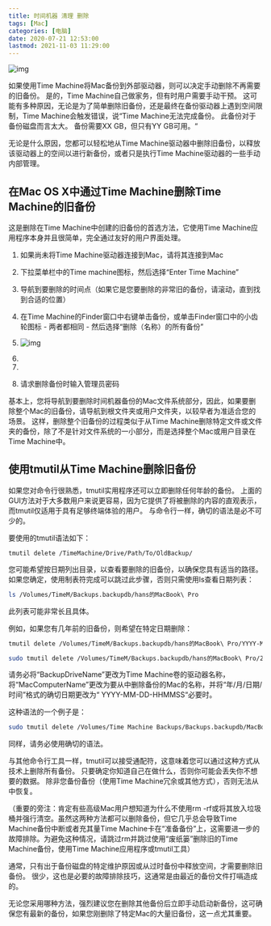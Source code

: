 ```yaml
---
title: 时间机器 清理 删除
tags: [Mac]
categories: [电脑]
date: 2020-07-21 12:53:00
lastmod: 2021-11-03 11:29:00
---
```


![img](https://i.joecomp.com/img/mac-os-x/696/how-to-do-manual-backups-with-time-machine-for-mac.jpg)

如果使用Time Machine将Mac备份到外部驱动器，则可以决定手动删除不再需要的旧备份。 是的，Time Machine自己做家务，但有时用户需要手动干预。 这可能有多种原因，无论是为了简单删除旧备份，还是最终在备份驱动器上遇到空间限制，Time Machine会触发错误，说“Time Machine无法完成备份。 此备份对于备份磁盘而言太大。 备份需要XX GB，但只有YY GB可用。“



无论是什么原因，您都可以轻松地从Time Machine驱动器中删除旧备份，以释放该驱动器上的空间以进行新备份，或者只是执行Time Machine驱动器的一些手动内部管理。



## 在Mac OS X中通过Time Machine删除Time Machine的旧备份

这是删除在Time Machine中创建的旧备份的首选方法，它使用Time Machine应用程序本身并且很简单，完全通过友好的用户界面处理。

1. 如果尚未将Time Machine驱动器连接到Mac，请将其连接到Mac
2. 下拉菜单栏中的Time machine图标，然后选择“Enter Time Machine”
3. 导航到要删除的时间点（如果它是您要删除的非常旧的备份，请滚动，直到找到合适的位置）
4. 在Time Machine的Finder窗口中右键单击备份，或单击Finder窗口中的小齿轮图标 - 两者都相同 - 然后选择“删除（名称）的所有备份”
5. ![img](https://i.joecomp.com/img/mac-os-x/537/how-to-delete-old-backups-from-time-machine-on-mac.jpg)

6. 

7. 

8. 请求删除备份时输入管理员密码

基本上，您将导航到要删除时间机器备份的Mac文件系统部分，因此，如果要删除整个Mac的旧备份，请导航到根文件夹或用户文件夹，以较早者为准适合您的场景。 这样，删除整个旧备份的过程类似于从Time Machine删除特定文件或文件夹的备份，除了不是针对文件系统的一小部分，而是选择整个Mac或用户目录在Time Machine中。





## 使用tmutil从Time Machine删除旧备份

如果您对命令行很熟悉，tmutil实用程序还可以立即删除任何年龄的备份。 上面的GUI方法对于大多数用户来说更容易，因为它提供了将被删除的内容的直观表示，而tmutil仅适用于具有足够终端体验的用户。 与命令行一样，确切的语法是必不可少的。

要使用的tmutil语法如下：

```
tmutil delete /TimeMachine/Drive/Path/To/OldBackup/
```



您可能希望按日期列出目录，以查看要删除的旧备份，以确保您具有适当的路径。 如果您确定，使用制表符完成可以跳过此步骤，否则只需使用ls查看日期列表：

```bash
ls /Volumes/TimeM/Backups.backupdb/hans的MacBook\ Pro
```

此列表可能非常长且具体。

例如，如果您有几年前的旧备份，则希望在特定日期删除：

```bash
tmutil delete /Volumes/TimeM/Backups.backupdb/hans的MacBook\ Pro/YYYY-MM-DD-HHMMSS/

sudo tmutil delete /Volumes/TimeM/Backups.backupdb/hans的MacBook\ Pro/2020-04-16-082907
```

 

请务必将“BackupDriveName”更改为Time Machine卷的驱动器名称，将“MacComputerName”更改为要从中删除备份的Mac的名称，并将“年/月/日期/时间”格式的确切日期更改为“ YYYY-MM-DD-HHMMSS“必要时。

这种语法的一个例子是：

```bash
sudo tmutil delete /Volumes/Time Machine Backups/Backups.backupdb/MacBook\ Pro/2015-07-13-150021/
```

同样，请务必使用确切的语法。



与其他命令行工具一样，tmutil可以接受通配符，这意味着您可以通过这种方式从技术上删除所有备份。 只要确定你知道自己在做什么，否则你可能会丢失你不想要的数据。 除非您备份备份（使用Time Machine冗余或其他方式），否则无法从中恢复。

（重要的旁注：肯定有些高级Mac用户想知道为什么不使用rm -rf或将其放入垃圾桶并强行清空。虽然这两种方法都可以删除备份，但它几乎总会导致Time Machine备份中断或者充其量Time Machine卡在“准备备份”上，这需要进一步的故障排除。为避免这种情况，请跳过rm并跳过使用“废纸篓”删除旧的Time Machine备份，使用Time Machine应用程序或tmutil工具）



通常，只有出于备份磁盘的特定维护原因或从过时备份中释放空间，才需要删除旧备份。 很少，这也是必要的故障排除技巧，这通常是由最近的备份文件打嗝造成的。

无论您采用哪种方法，强烈建议您在删除其他备份后立即手动启动新备份，这可确保您有最新的备份，如果您刚删除了特定Mac的大量旧备份，这一点尤其重要。

